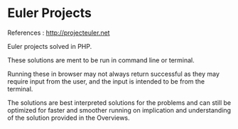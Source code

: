 # Euler Projects
References : http://projecteuler.net

Euler projects solved in PHP.

These solutions are ment to be run in command line or terminal. 

Running these in browser may not always return successful as they may require input from the user, and the input is intended to be from the terminal.

The solutions are best interpreted solutions for the problems and can still be optimized for faster and smoother running on implication and understanding of the solution provided in the Overviews. 
